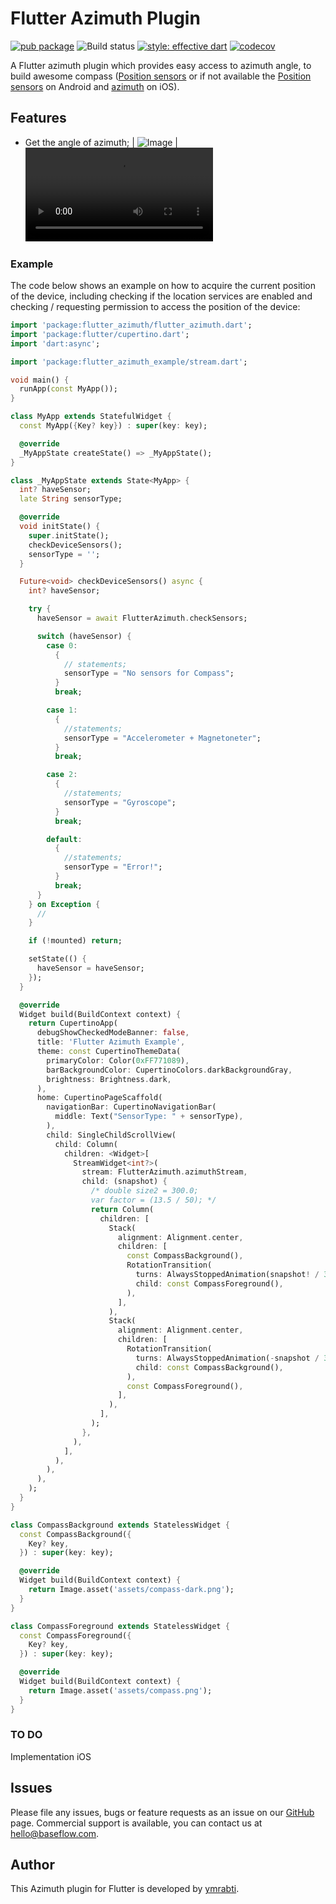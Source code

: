 # Flutter Azimuth Plugin


[![pub package](https://img.shields.io/pub/v/flutter_azimuth.svg)](https://pub.dev/packages/flutter_azimuth) ![Build status](https://github.com/ymrabti/flutter_azimuth/workflows/flutter_azimuth/badge.svg?branch=main) [![style: effective dart](https://img.shields.io/badge/style-effective_dart-40c4ff.svg)](https://github.com/tenhobi/effective_dart) [![codecov](https://codecov.io/gh/ymrabti/flutter_azimuth/branch/main/graph/badge.svg)](https://codecov.io/gh/ymrabti/flutter_azimuth)

A Flutter azimuth plugin which provides easy access to azimuth angle, to build awesome compass ([Position sensors](https://developer.android.com/guide/topics/sensors/sensors_position) or if not available the [Position sensors](https://developer.android.com/guide/topics/sensors/sensors_position) on Android and [azimuth](https://developer.apple.com/documentation/pencilkit/pkstrokepoint/3595300-azimuth) on iOS).

## Features

* Get the angle of azimuth;
| ![Image](https://github.com/ymrabti/flutter_azimuth/blob/main/demogif.gif?raw=true) | ![Video](https://github.com/ymrabti/flutter_azimuth/blob/main/demogif.mp4?raw=true)

### Example

The code below shows an example on how to acquire the current position of the device, including checking if the location services are enabled and checking / requesting permission to access the position of the device:

```dart
import 'package:flutter_azimuth/flutter_azimuth.dart';
import 'package:flutter/cupertino.dart';
import 'dart:async';

import 'package:flutter_azimuth_example/stream.dart';

void main() {
  runApp(const MyApp());
}

class MyApp extends StatefulWidget {
  const MyApp({Key? key}) : super(key: key);

  @override
  _MyAppState createState() => _MyAppState();
}

class _MyAppState extends State<MyApp> {
  int? haveSensor;
  late String sensorType;

  @override
  void initState() {
    super.initState();
    checkDeviceSensors();
    sensorType = '';
  }

  Future<void> checkDeviceSensors() async {
    int? haveSensor;

    try {
      haveSensor = await FlutterAzimuth.checkSensors;

      switch (haveSensor) {
        case 0:
          {
            // statements;
            sensorType = "No sensors for Compass";
          }
          break;

        case 1:
          {
            //statements;
            sensorType = "Accelerometer + Magnetoneter";
          }
          break;

        case 2:
          {
            //statements;
            sensorType = "Gyroscope";
          }
          break;

        default:
          {
            //statements;
            sensorType = "Error!";
          }
          break;
      }
    } on Exception {
      //
    }

    if (!mounted) return;

    setState(() {
      haveSensor = haveSensor;
    });
  }

  @override
  Widget build(BuildContext context) {
    return CupertinoApp(
      debugShowCheckedModeBanner: false,
      title: 'Flutter Azimuth Example',
      theme: const CupertinoThemeData(
        primaryColor: Color(0xFF771089),
        barBackgroundColor: CupertinoColors.darkBackgroundGray,
        brightness: Brightness.dark,
      ),
      home: CupertinoPageScaffold(
        navigationBar: CupertinoNavigationBar(
          middle: Text("SensorType: " + sensorType),
        ),
        child: SingleChildScrollView(
          child: Column(
            children: <Widget>[
              StreamWidget<int?>(
                stream: FlutterAzimuth.azimuthStream,
                child: (snapshot) {
                  /* double size2 = 300.0;
                  var factor = (13.5 / 50); */
                  return Column(
                    children: [
                      Stack(
                        alignment: Alignment.center,
                        children: [
                          const CompassBackground(),
                          RotationTransition(
                            turns: AlwaysStoppedAnimation(snapshot! / 360),
                            child: const CompassForeground(),
                          ),
                        ],
                      ),
                      Stack(
                        alignment: Alignment.center,
                        children: [
                          RotationTransition(
                            turns: AlwaysStoppedAnimation(-snapshot / 360),
                            child: const CompassBackground(),
                          ),
                          const CompassForeground(),
                        ],
                      ),
                    ],
                  );
                },
              ),
            ],
          ),
        ),
      ),
    );
  }
}

class CompassBackground extends StatelessWidget {
  const CompassBackground({
    Key? key,
  }) : super(key: key);

  @override
  Widget build(BuildContext context) {
    return Image.asset('assets/compass-dark.png');
  }
}

class CompassForeground extends StatelessWidget {
  const CompassForeground({
    Key? key,
  }) : super(key: key);

  @override
  Widget build(BuildContext context) {
    return Image.asset('assets/compass.png');
  }
}

```


### TO DO

Implementation iOS



## Issues

Please file any issues, bugs or feature requests as an issue on our [GitHub](https://github.com/ymrabti/flutter_azimuth/issues) page. Commercial support is available, you can contact us at <hello@baseflow.com>.



## Author

This Azimuth plugin for Flutter is developed by [ymrabti](https://baseflow.com).
